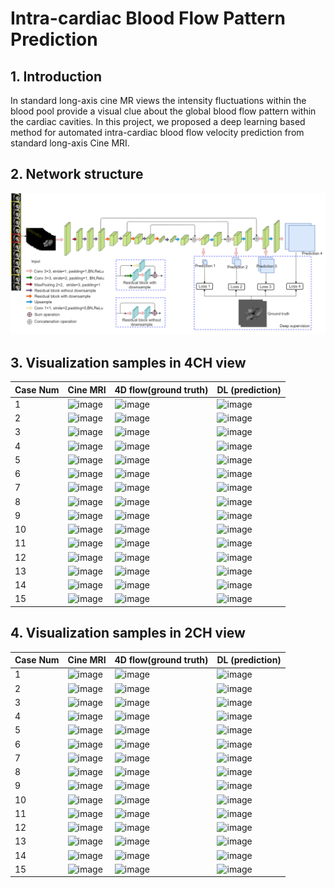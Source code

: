 # Intra-cardiac Blood Flow Pattern Prediction
## 1. Introduction
In standard long-axis cine MR views the intensity fluctuations within the blood pool provide a visual clue about the global blood flow pattern within the cardiac cavities.      In this project, we proposed a deep learning based method for automated intra-cardiac blood flow velocity prediction from standard long-axis Cine MRI.
## 2. Network structure
![image text](https://github.com/xsunn/BloodFlowPrediction/blob/main/model/modelnetwork.png) 
## 3. Visualization samples in 4CH view
Case Num|Cine MRI|4D flow(ground truth)|DL (prediction)
----|----|----|---- |
1| ![image](https://github.com/xsunn/BloodFlowPrediction/blob/main/4CHDEMO/CINE/S58.gif) | ![image](https://github.com/xsunn/BloodFlowPrediction/blob/main/4CHDEMO/GT/S58.gif) | ![image](https://github.com/xsunn/BloodFlowPrediction/blob/main/4CHDEMO/DL/S58.gif)
2| ![image](https://github.com/xsunn/BloodFlowPrediction/blob/main/4CHDEMO/CINE/M60.gif) | ![image](https://github.com/xsunn/BloodFlowPrediction/blob/main/4CHDEMO/GT/M60.gif) | ![image](https://github.com/xsunn/BloodFlowPrediction/blob/main/4CHDEMO/DL/M60.gif)  
3| ![image](https://github.com/xsunn/BloodFlowPrediction/blob/main/4CHDEMO/CINE/v06.gif) | ![image](https://github.com/xsunn/BloodFlowPrediction/blob/main/4CHDEMO/GT/v06.gif) | ![image](https://github.com/xsunn/BloodFlowPrediction/blob/main/4CHDEMO/DL/v06.gif) 
4| ![image](https://github.com/xsunn/BloodFlowPrediction/blob/main/4CHDEMO/CINE/S60.gif) | ![image](https://github.com/xsunn/BloodFlowPrediction/blob/main/4CHDEMO/GT/S60.gif) | ![image](https://github.com/xsunn/BloodFlowPrediction/blob/main/4CHDEMO/DL/S60.gif) 
5| ![image](https://github.com/xsunn/BloodFlowPrediction/blob/main/4CHDEMO/CINE/M95.gif) | ![image](https://github.com/xsunn/BloodFlowPrediction/blob/main/4CHDEMO/GT/M95.gif) | ![image](https://github.com/xsunn/BloodFlowPrediction/blob/main/4CHDEMO/DL/M95.gif) 
6| ![image](https://github.com/xsunn/BloodFlowPrediction/blob/main/4CHDEMO/CINE/M71.gif) | ![image](https://github.com/xsunn/BloodFlowPrediction/blob/main/4CHDEMO/GT/M71.gif) | ![image](https://github.com/xsunn/BloodFlowPrediction/blob/main/4CHDEMO/DL/M71.gif) 
7| ![image](https://github.com/xsunn/BloodFlowPrediction/blob/main/4CHDEMO/CINE/S82.gif) | ![image](https://github.com/xsunn/BloodFlowPrediction/blob/main/4CHDEMO/GT/S82.gif) | ![image](https://github.com/xsunn/BloodFlowPrediction/blob/main/4CHDEMO/DL/S82.gif) 
8| ![image](https://github.com/xsunn/BloodFlowPrediction/blob/main/4CHDEMO/CINE/V22.gif) | ![image](https://github.com/xsunn/BloodFlowPrediction/blob/main/4CHDEMO/GT/v22.gif) | ![image](https://github.com/xsunn/BloodFlowPrediction/blob/main/4CHDEMO/DL/V22.gif) 
9| ![image](https://github.com/xsunn/BloodFlowPrediction/blob/main/4CHDEMO/CINE/S113.gif) | ![image](https://github.com/xsunn/BloodFlowPrediction/blob/main/4CHDEMO/GT/S113.gif) | ![image](https://github.com/xsunn/BloodFlowPrediction/blob/main/4CHDEMO/DL/S113.gif) 
10| ![image](https://github.com/xsunn/BloodFlowPrediction/blob/main/4CHDEMO/CINE/S125.gif) | ![image](https://github.com/xsunn/BloodFlowPrediction/blob/main/4CHDEMO/GT/S125.gif) | ![image](https://github.com/xsunn/BloodFlowPrediction/blob/main/4CHDEMO/DL/S125.gif) 
11| ![image](https://github.com/xsunn/BloodFlowPrediction/blob/main/4CHDEMO/CINE/V23.gif) | ![image](https://github.com/xsunn/BloodFlowPrediction/blob/main/4CHDEMO/GT/V23.gif) | ![image](https://github.com/xsunn/BloodFlowPrediction/blob/main/4CHDEMO/DL/V23.gif) 
12| ![image](https://github.com/xsunn/BloodFlowPrediction/blob/main/4CHDEMO/CINE/V16.gif) | ![image](https://github.com/xsunn/BloodFlowPrediction/blob/main/4CHDEMO/GT/V16.gif) | ![image](https://github.com/xsunn/BloodFlowPrediction/blob/main/4CHDEMO/DL/V16.gif) 
13| ![image](https://github.com/xsunn/BloodFlowPrediction/blob/main/4CHDEMO/CINE/V39.gif) | ![image](https://github.com/xsunn/BloodFlowPrediction/blob/main/4CHDEMO/GT/V39.gif) | ![image](https://github.com/xsunn/BloodFlowPrediction/blob/main/4CHDEMO/DL/V39.gif) 
14| ![image](https://github.com/xsunn/BloodFlowPrediction/blob/main/4CHDEMO/CINE/V29.gif) | ![image](https://github.com/xsunn/BloodFlowPrediction/blob/main/4CHDEMO/GT/V29.gif) | ![image](https://github.com/xsunn/BloodFlowPrediction/blob/main/4CHDEMO/DL/V29.gif) 
15| ![image](https://github.com/xsunn/BloodFlowPrediction/blob/main/4CHDEMO/CINE/V09.gif) | ![image](https://github.com/xsunn/BloodFlowPrediction/blob/main/4CHDEMO/GT/V09.gif) | ![image](https://github.com/xsunn/BloodFlowPrediction/blob/main/4CHDEMO/DL/V09.gif) 

## 4. Visualization samples in 2CH view
Case Num|Cine MRI|4D flow(ground truth)|DL (prediction)|
----|----|----|---- |
1| ![image](https://github.com/xsunn/BloodFlowPrediction/blob/main/2CHDEMO/CINE/M60.gif) | ![image](https://github.com/xsunn/BloodFlowPrediction/blob/main/2CHDEMO/GT/M60.gif) | ![image](https://github.com/xsunn/BloodFlowPrediction/blob/main/2CHDEMO/DL/M60.gif)|
2| ![image](https://github.com/xsunn/BloodFlowPrediction/blob/main/2CHDEMO/CINE/S117.gif) | ![image](https://github.com/xsunn/BloodFlowPrediction/blob/main/2CHDEMO/GT/S117.gif) | ![image](https://github.com/xsunn/BloodFlowPrediction/blob/main/2CHDEMO/DL/S117.gif)|
3| ![image](https://github.com/xsunn/BloodFlowPrediction/blob/main/2CHDEMO/CINE/S79.gif) | ![image](https://github.com/xsunn/BloodFlowPrediction/blob/main/2CHDEMO/GT/S79.gif) | ![image](https://github.com/xsunn/BloodFlowPrediction/blob/main/2CHDEMO/DL/S79.gif)|
4| ![image](https://github.com/xsunn/BloodFlowPrediction/blob/main/2CHDEMO/CINE/M78.gif) | ![image](https://github.com/xsunn/BloodFlowPrediction/blob/main/2CHDEMO/GT/M78.gif) | ![image](https://github.com/xsunn/BloodFlowPrediction/blob/main/2CHDEMO/DL/M78.gif)|
5| ![image](https://github.com/xsunn/BloodFlowPrediction/blob/main/2CHDEMO/CINE/V38.gif) | ![image](https://github.com/xsunn/BloodFlowPrediction/blob/main/2CHDEMO/GT/V38.gif) | ![image](https://github.com/xsunn/BloodFlowPrediction/blob/main/2CHDEMO/DL/V38.gif)|
6| ![image](https://github.com/xsunn/BloodFlowPrediction/blob/main/2CHDEMO/CINE/S109.gif) | ![image](https://github.com/xsunn/BloodFlowPrediction/blob/main/2CHDEMO/GT/S109.gif) | ![image](https://github.com/xsunn/BloodFlowPrediction/blob/main/2CHDEMO/DL/S109.gif)|
7| ![image](https://github.com/xsunn/BloodFlowPrediction/blob/main/2CHDEMO/CINE/S114.gif) | ![image](https://github.com/xsunn/BloodFlowPrediction/blob/main/2CHDEMO/GT/S114.gif) | ![image](https://github.com/xsunn/BloodFlowPrediction/blob/main/2CHDEMO/DL/S114.gif)|
8| ![image](https://github.com/xsunn/BloodFlowPrediction/blob/main/2CHDEMO/CINE/S69.gif) | ![image](https://github.com/xsunn/BloodFlowPrediction/blob/main/2CHDEMO/GT/S69.gif) | ![image](https://github.com/xsunn/BloodFlowPrediction/blob/main/2CHDEMO/DL/S69.gif)|
9| ![image](https://github.com/xsunn/BloodFlowPrediction/blob/main/2CHDEMO/CINE/S106.gif) | ![image](https://github.com/xsunn/BloodFlowPrediction/blob/main/2CHDEMO/GT/S106.gif) | ![image](https://github.com/xsunn/BloodFlowPrediction/blob/main/2CHDEMO/DL/S106.gif)|
10| ![image](https://github.com/xsunn/BloodFlowPrediction/blob/main/2CHDEMO/CINE/M79.gif) | ![image](https://github.com/xsunn/BloodFlowPrediction/blob/main/2CHDEMO/GT/M79.gif) | ![image](https://github.com/xsunn/BloodFlowPrediction/blob/main/2CHDEMO/DL/M79.gif)|
11| ![image](https://github.com/xsunn/BloodFlowPrediction/blob/main/2CHDEMO/CINE/S72.gif) | ![image](https://github.com/xsunn/BloodFlowPrediction/blob/main/2CHDEMO/GT/S72.gif) | ![image](https://github.com/xsunn/BloodFlowPrediction/blob/main/2CHDEMO/DL/S72.gif)|
12| ![image](https://github.com/xsunn/BloodFlowPrediction/blob/main/2CHDEMO/CINE/V32.gif) | ![image](https://github.com/xsunn/BloodFlowPrediction/blob/main/2CHDEMO/GT/V32.gif) | ![image](https://github.com/xsunn/BloodFlowPrediction/blob/main/2CHDEMO/DL/V32.gif)|
13| ![image](https://github.com/xsunn/BloodFlowPrediction/blob/main/2CHDEMO/CINE/V30.gif) | ![image](https://github.com/xsunn/BloodFlowPrediction/blob/main/2CHDEMO/GT/V30.gif) | ![image](https://github.com/xsunn/BloodFlowPrediction/blob/main/2CHDEMO/DL/V30.gif)|
14| ![image](https://github.com/xsunn/BloodFlowPrediction/blob/main/2CHDEMO/CINE/M97.gif) | ![image](https://github.com/xsunn/BloodFlowPrediction/blob/main/2CHDEMO/GT/M97.gif) | ![image](https://github.com/xsunn/BloodFlowPrediction/blob/main/2CHDEMO/DL/M97.gif)|
15| ![image](https://github.com/xsunn/BloodFlowPrediction/blob/main/2CHDEMO/CINE/V20.gif) | ![image](https://github.com/xsunn/BloodFlowPrediction/blob/main/2CHDEMO/GT/V20.gif) | ![image](https://github.com/xsunn/BloodFlowPrediction/blob/main/2CHDEMO/DL/V20.gif)|
